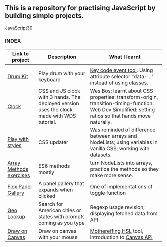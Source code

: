 ## This is a repository for practising JavaScript by building simple projects.

[JavaScript30](https://javascript30.com)

### INDEX

| Link to project                                                                                                         | Description                                                                                | What I learnt                                                                                                                                        |
| ----------------------------------------------------------------------------------------------------------------------- | ------------------------------------------------------------------------------------------ | ---------------------------------------------------------------------------------------------------------------------------------------------------- |
|                                                                                                                         |
| [Drum Kit](https://ek8-drum-kit.netlify.app)                                                                            | Play drum with your keyboard                                                               | [Key code event tool](https://keycode.info/). Using attribute selector "data-..." instead of using classes.                                          |
| [Clock](https://e-k8-clock.netlify.app)                                                                                 | CSS and JS clock with 3 hands. The deployed version uses the clock made with WDS tutorial. | Wes Bos: learnt about CSS properties: transform-origin, transition-timing-function. Web Dev Simplified: setting ratios so that hands move naturally. |
| [Play with styles](https://style-adjuster.netlify.app)                                                                  | CSS updater                                                                                | Was reminded of difference between arrays and NodeLists; using variables in vanilla CSS; working with datasets.                                      |
| [Array Methods exercises](https://github.com/E-K8/js-30-projects/blob/main/04%20-%20array%20cardio%20day%201/script.js) | ES6 methods mostly                                                                         | turn NodeLists into arrays, practice the methods so they make more sense.                                                                            |
| [Flex Panel Gallery](https://ek8-panel-gallery.netlify.app/)                                                            | A panel gallery that expands when clicked                                                  | One of implementations of toggle function                                                                                                            |
| [Geo Lookup](https://ek8-geo-lookup.netlify.app)                                                                        | Search for American cities or states with prompts coming as you type                       | Regexp usage revision; displaying fetched data from API                                                                                              |
| [Draw on Canvas](https://ek8-canvas.netlify.app/)                                                                       | Draw on canvas with your mouse                                                             | [Mothereffing HSL](https://mothereffinghsl.com) tool, introduction to [Canvas API](https://developer.mozilla.org/en-US/docs/Web/API/Canvas_API)      |
